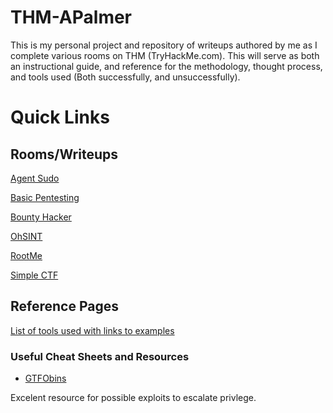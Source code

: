﻿# THM-APalmer

This is my personal project and repository of writeups authored by me as I complete various rooms on THM (TryHackMe.com). This will serve as both an instructional guide, and reference for the methodology, thought process, and tools used (Both successfully, and unsuccessfully).

# Quick Links

## Rooms/Writeups

[Agent Sudo](https://github.com/alex-palmer616/THM-APalmer/tree/main/Rooms/agent_sudo#agent-sudo)

[Basic Pentesting](https://github.com/alex-palmer616/THM-APalmer/tree/main/Rooms/basic_pentesting#basic-pentesting)

[Bounty Hacker](https://github.com/alex-palmer616/THM-APalmer/tree/main/Rooms/bounty_hacker)

[OhSINT](https:github.com/alex-palmer616/THM-APalmer/tree/main/Rooms/OhSINT)

[RootMe](https://github.com/alex-palmer616/THM-APalmer/tree/main/Rooms/rootme#rootme)

[Simple CTF](https://github.com/alex-palmer616/THM-APalmer/tree/main/Rooms/simple_ctf)

##  Reference Pages

[List of tools used with links to examples](https://github.com/alex-palmer616/THM-APalmer/blob/main/tools%20used%20by%20task/README.md)

### Useful Cheat Sheets and Resources

- [GTFObins](https://gtfobins.github.io/)

Excelent resource for possible exploits to escalate privlege.


